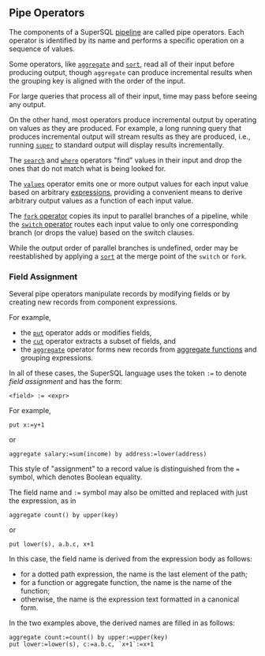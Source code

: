 ## Pipe Operators

The components of a SuperSQL [pipeline](../intro.md#pipe-queries)
are called pipe operators.  Each operator is identified by its name
and performs a specific operation on a sequence of values.

Some operators, like
[`aggregate`](aggregate.md) and [`sort`](sort.md),
read all of their input before producing output, though
`aggregate` can produce incremental results when the grouping key is
aligned with the order of the input.

For large queries that process all of their input, time may pass before
seeing any output.

On the other hand, most operators produce incremental output by operating
on values as they are produced.  For example, a long running query that
produces incremental output will stream results as they are produced, i.e.,
running [`super`](../../command/super.md) to standard output
will display results incrementally.

The [`search`](search.md) and [`where`](where.md)
operators "find" values in their input and drop
the ones that do not match what is being looked for.

The [`values`](values.md) operator emits one or more output values
for each input value based on arbitrary [expressions](../expressions.md),
providing a convenient means to derive arbitrary output values as a function
of each input value.

The [`fork` operator](fork.md) copies its input to parallel
branches of a pipeline, while the [`switch` operator](switch.md)
routes each input value to only one corresponding branch
(or drops the value) based on the switch clauses.

While the output order of parallel branches is undefined, order may be
reestablished by applying a [`sort`](sort.md) at the merge point of the `switch`
or `fork`.

### Field Assignment

Several pipe operators manipulate records by modifying fields
or by creating new records from component expressions.

For example,

* the [`put`](put.md) operator adds or modifies fields,
* the [`cut`](cut.md) operator extracts a subset of fields, and
* the [`aggregate`](aggregate.md) operator forms new records from
[aggregate functions](../aggregates/intro.md) and grouping expressions.

In all of these cases, the SuperSQL language uses the token `:=` to denote
_field assignment_ and has the form:
```
<field> := <expr>
```

For example,
```
put x:=y+1
```
or
```
aggregate salary:=sum(income) by address:=lower(address)
```
This style of "assignment" to a record value is distinguished from the `=`
symbol, which denotes Boolean equality.

The field name and `:=` symbol may also be omitted and replaced with just the expression,
as in
```
aggregate count() by upper(key)
```
or 
```
put lower(s), a.b.c, x+1
```
In this case, the field name is derived from the expression body as follows:
* for a dotted path expression, the name is the last element of the path;
* for a function or aggregate function, the name is the name of the function;
* otherwise, the name is the expression text formatted in a canonical form.

In the two examples above, the derived names are filled in as follows:
```
aggregate count:=count() by upper:=upper(key)
put lower:=lower(s), c:=a.b.c, `x+1`:=x+1
```
